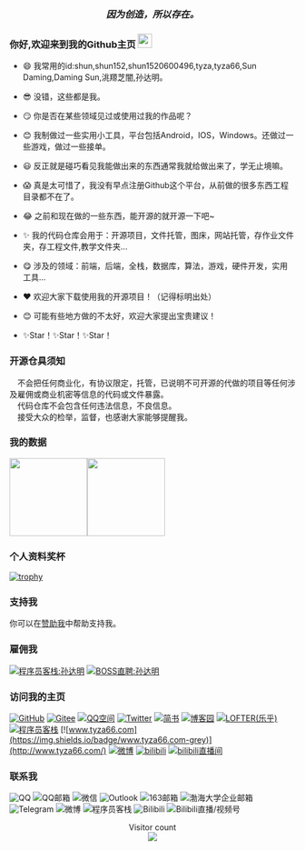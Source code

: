<div align="center">
  <font><h3><i>因为创造，所以存在。</i></h3><font>
</div>
 
### 你好,欢迎来到我的Github主页 <img src="https://media.giphy.com/media/hvRJCLFzcasrR4ia7z/giphy.gif" width="25px">
    
  -  😄 我常用的id:shun,shun152,shun1520600496,tyza,tyza66,Sun Daming,Daming Sun,洮羱芝闇,孙达明。  
    
  -  😎 没错，这些都是我。  
    
  -  😏 你是否在某些领域见过或使用过我的作品呢？  
    
  -  😊 我制做过一些实用小工具，平台包括Android，IOS，Windows。还做过一些游戏，做过一些接单。  
    
  -  😃 反正就是碰巧看见我能做出来的东西通常我就给做出来了，学无止境嘛。  
    
  -  😱 真是太可惜了，我没有早点注册Github这个平台，从前做的很多东西工程目录都不在了。  
    
  -  😂 之前和现在做的一些东西，能开源的就开源一下吧~   
    
  -  ✨ 我的代码仓库会用于：开源项目，文件托管，图床，网站托管，存作业文件夹，存工程文件,教学文件夹...  
    
  -  😋 涉及的领域：前端，后端，全栈，数据库，算法，游戏，硬件开发，实用工具... 
    
  -  ❤️ 欢迎大家下载使用我的开源项目！（记得标明出处）    
    
  -  😊 可能有些地方做的不太好，欢迎大家提出宝贵建议！  
    
  - ✨Star！✨Star！✨Star！  

### 开源仓具须知

 不会把任何商业化，有协议限定，托管，已说明不可开源的代做的项目等任何涉及雇佣或商业机密等信息的代码或文件暴露。  
 代码仓库不会包含任何违法信息，不良信息。  
 接受大众的检举，监督，也感谢大家能够提醒我。

### 我的数据
<img align="" height="137px" src="https://github-readme-stats.vercel.app/api?username=tyza66&hide_title=true&hide_border=true&show_icons=true&include_all_commits=true&line_height=21&bg_color=0,EC6C6C,FFD479,FFFC79,73FA79&theme=graywhite&locale=cn" /><img align="" height="137px" src="https://github-readme-stats.vercel.app/api/top-langs/?username=tyza66&hide_title=true&hide_border=true&layout=compact&bg_color=0,73FA79,73FDFF,D783FF&theme=graywhite&locale=cn" />

### 个人资料奖杯

[![trophy](https://github-profile-trophy.vercel.app/?username=tyza66&theme=buddhism&column=-1)](https://github.com/ryo-ma/github-profile-trophy)
    
### 支持我

你可以在[赞助我](https://github.com/tyza66/SponsorMe)中帮助支持我。

### 雇佣我
[![程序员客栈:孙达明](https://img.shields.io/badge/程序员客栈:孙达明-blue)](https://jishuin.proginn.com/u/616854)
[![BOSS直聘:孙达明](https://img.shields.io/badge/BOSS直聘:孙达明-aquamarine)](https://www.zhipin.com/)

### 访问我的主页

[![GitHub](https://img.shields.io/badge/GitHub-grey?logo=github)](https://github.com/tyza66)
[![Gitee](https://img.shields.io/badge/Gitee-red?logo=gitee)](https://gitee.com/shun152)
[![QQ空间](https://img.shields.io/badge/QQ%E7%A9%BA%E9%97%B4-yellow?logo=qzone)](https://user.qzone.qq.com/1520600496/)
[![Twitter](https://img.shields.io/badge/Twitter-blue?logo=twitter)](https://twitter.com/tyza666)
[![简书](https://img.shields.io/badge/%E7%AE%80%E4%B9%A6-orange)](https://www.jianshu.com/u/1f207eab0829)
[![博客园](https://img.shields.io/badge/%E5%8D%9A%E5%AE%A2%E5%9B%AD-blue)](https://www.cnblogs.com/tyza66/)
[![LOFTER(乐乎)](https://img.shields.io/badge/LOFTER(%E4%B9%90%E4%B9%8E)-grey)](https://shun152.lofter.com/)
[![程序员客栈](https://img.shields.io/badge/程序员客栈-blue)](https://jishuin.proginn.com/u/616854)
[![www.tyza66.com](https://img.shields.io/badge/www.tyza66.com-grey)](http://www.tyza66.com/)
[![微博](https://img.shields.io/badge/微博-red)](https://weibo.com/u/7483051117)
[![bilibili](https://img.shields.io/badge/Bilibili-pink)](https://space.bilibili.com/70882217)
[![bilibili直播间](https://img.shields.io/badge/Bilibili直播间-pink)](https://live.bilibili.com/22569456?broadcast_type=0&is_room_feed=1&spm_id_from=333.999.0.0)

### 联系我

![QQ](https://img.shields.io/badge/QQ-1520600496-brightgreen)
![QQ邮箱](https://img.shields.io/badge/QQ%E9%82%AE%E7%AE%B1-1520600496%40qq.com-orange)
![微信](https://img.shields.io/badge/%E5%BE%AE%E4%BF%A1-tyza66-green)
![Outlook](https://img.shields.io/badge/Outlook-shun__@outlook.com-blue)
![163邮箱](https://img.shields.io/badge/163%E9%82%AE%E7%AE%B1-qq1520600496%40163.com-red)
![渤海大学企业邮箱](https://img.shields.io/badge/%E6%B8%A4%E6%B5%B7%E5%A4%A7%E5%AD%A6%E4%BC%81%E4%B8%9A%E9%82%AE%E7%AE%B1-20012349@qymail.bhu.edu.cn-blue)
![Telegram](https://img.shields.io/badge/Telegram-@tyza66-blue)
![微博](https://img.shields.io/badge/微博-@洮羱芝闇-red)
![程序员客栈](https://img.shields.io/badge/程序员客栈-616854-blue)
![Bilibili](https://img.shields.io/badge/Bilibili-洮羱芝闇-pink)
![Bilibili直播/视频号](https://img.shields.io/badge/Bilibili直播号-洮羱芝闇bi-pink)

<p align="center"> 
  Visitor count<br>
  <img src="https://profile-counter.glitch.me/tyza66/count.svg" />
</p>
